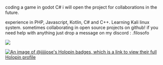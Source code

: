 coding a game in godot C#
i will open the project for collaborations in the future.

experience in PHP, Javascript, Kotlin, C# and C++. Learning Kali linux system.
sometimes collaborating in open source projects on github!
if you need help with anything just drop a message on my discord : .filosofo


![](https://komarev.com/ghpvc/?username=JjJjJose)

[![An image of @jjjjjose's Holopin badges, which is a link to view their full Holopin profile](https://holopin.me/jjjjjose)](https://holopin.io/@jjjjjose)
